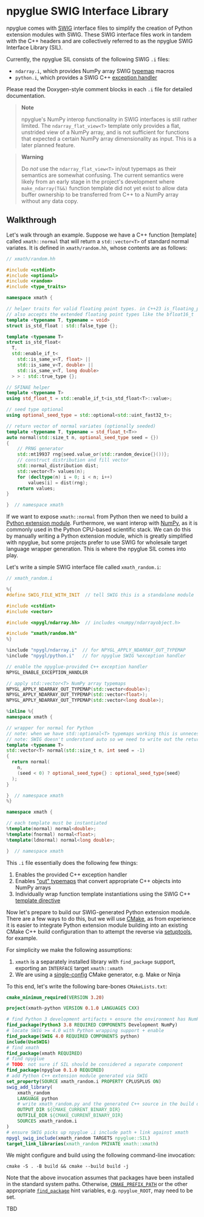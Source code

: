 # npyglue SWIG Interface Library

<!--
    npyglue-sil.md

    Author: Derek Huang
    License: MIT License

    This Markdown file is written in GitHub Flavored Markdown.

    Note:

    The [!NOTE] alert blocks are only supported by Doxygen 1.11.0 and above so
    we do not use them in the documentation (may be changed later).

    Markdown has no official support for comments and we want Doxygen to use
    the level 1 heading as the page title, so this HTML comment block is placed
    below, instead of above, the level 1 heading serving as the title.
-->

npyglue comes with [SWIG] interface files to simplify the creation of Python
extension modules with SWIG. These SWIG interface files work in tandem with the
C++ headers and are collectively referred to as the npyglue SWIG Interface
Library (SIL).

[SWIG]: https://www.swig.org/

Currently, the npyglue SIL consists of the following SWIG `.i` files:

<!--
    note:

    originally, the "exception handler" link reference text was `%exception`,
    but Doxygen's Markdown parser kept discarding the `%`. by the CommonMark
    standard, backslash escapes do *not* work in code blocks. using \%exception
    actually worked fine; we just could not encase it in backticks.

    so we just decided to drop the typewriter formatting and use
    "exception handler" as the link text. note that using doubld %, e.g. with
    `%%exception`, Doxygen managed to preserve one %, but this doesn't seem to
    be expected behavior per the CommonMark standard.
-->

* `ndarray.i`, which provides NumPy array SWIG
  [typemap](https://www.swig.org/Doc4.0/Python.html#Python_nn53) macros
* `python.i`, which provides a SWIG C++
  [exception handler](https://www.swig.org/Doc4.0/Python.html#Python_nn44)

Please read the Doxygen-style comment blocks in each `.i` file for detailed
documentation.

> **Note**
>
> npyglue's NumPy interop functionality in SWIG interfaces is still rather
> limited. The `ndarray_flat_view<T>` template only provides a flat, unstrided
> view of a NumPy array, and is not sufficient for functions that expected a
> certain NumPy array dimensionality as input. This is a later planned feature.

> **Warning**
>
> Do *not* use the `ndarray_flat_view<T>` in/out typemaps as their semantics
> are somewhat confusing. The current semantics were likely from an early stage
> in the project's development where `make_ndarray(T&&)` function template did
> not yet exist to allow data buffer ownership to be transferred from C++ to a
> NumPy array without any data copy.

## Walkthrough

Let's walk through an example. Suppose we have a C++ function \[template\]
called `xmath::normal` that will return a `std::vector<T>` of standard normal
variates. It is defined in `xmath/random.hh`, whose contents are as follows:

<!--
    note:

    technically c++ can be used as the language in the fenced code block but
    Doxygen seems to only parse the "c" part and "++" will be part of the code.
-->

```cpp
// xmath/random.hh

#include <cstdint>
#include <optional>
#include <random>
#include <type_traits>

namespace xmath {

// helper traits for valid floating point types. in C++23 is_floating_point<T>
// also accepts the extended floating point types like the bfloat16_t
template <typename T, typename = void>
struct is_std_float : std::false_type {};

template <typename T>
struct is_std_float<
  T,
  std::enable_if_t<
    std::is_same_v<T, float> ||
    std::is_same_v<T, double> ||
    std::is_same_v<T, long double>
  > > : std::true_type {};

// SFINAE helper
template <typename T>
using std_float_t = std::enable_if_t<is_std_float<T>::value>;

// seed type optional
using optional_seed_type = std::optional<std::uint_fast32_t>;

// return vector of normal variates (optionally seeded)
template <typename T, typename = std_float_t<T>>
auto normal(std::size_t n, optional_seed_type seed = {})
{
    // PRNG generator
    std::mt19937 rng{seed.value_or(std::random_device{}())};
    // construct distribution and fill vector
    std::normal_distribution dist;
    std::vector<T> values(n);
    for (decltype(n) i = 0; i < n; i++)
        values[i] = dist(rng);
    return values;
}

}  // namespace xmath
```

If we want to expose `xmath::normal` from Python then we need to build
a [Python extension module](https://docs.python.org/3/extending/extending.html).
Furthermore, we want interop with [NumPy], as it is commonly used in the Python
CPU-based scientific stack. We can do this by manually writing a Python
extension module, which is greatly simplified with npyglue, but some projects
prefer to use SWIG for wholesale target language wrapper generation. This is
where the npyglue SIL comes into play.

[NumPy]: https://numpy.org/doc/stable

Let's write a simple SWIG interface file called `xmath_random.i`:

```cpp
// xmath_random.i

%{
#define SWIG_FILE_WITH_INIT  // tell SWIG this is a standalone module

#include <cstdint>
#include <vector>

#include <npygl/ndarray.hh>  // includes <numpy/ndarrayobject.h>

#include "xmath/random.hh"
%}

%include "npygl/ndarray.i"  // for NPYGL_APPLY_NDARRAY_OUT_TYPEMAP
%include "npygl/python.i"   // for npyglue SWIG %exception handler

// enable the npyglue-provided C++ exception handler
NPYGL_ENABLE_EXCEPTION_HANDLER

// apply std::vector<T> NumPy array typemaps
NPYGL_APPLY_NDARRAY_OUT_TYPEMAP(std::vector<double>);
NPYGL_APPLY_NDARRAY_OUT_TYPEMAP(std::vector<float>);
NPYGL_APPLY_NDARRAY_OUT_TYPEMAP(std::vector<long double>);

%inline %{
namespace xmath {

// wrapper for normal for Python
// note: when we have std::optional<T> typemaps working this is unnecessary
// note: SWIG doesn't understand auto so we need to write out the return type
template <typename T>
std::vector<T> normal(std::size_t n, int seed = -1)
{
  return normal(
    n,
    (seed < 0) ? optional_seed_type{} : optional_seed_type{seed}
  );
}

}  // namespace xmath
%}

namespace xmath {

// each template must be instantiated
%template(normal) normal<double>;
%template(fnormal) normal<float>;
%template(ldnormal) normal<long double>;

}  // namespace xmath
```

This `.i` file essentially does the following few things:

1. Enables the provided C++ exception handler
2. Enables ["out" typemaps](https://www.swig.org/Doc4.0/Typemaps.html#Typemaps_nn28)
   that convert appropriate C++ objects into NumPy arrays
3. Individually wrap function template instantiations using the SWIG C++
   [template directive](https://www.swig.org/Doc4.0/SWIGPlus.html#SWIGPlus_template_directive)

Now let's prepare to build our SWIG-generated Python extension module. There
are a few ways to do this, but we will use [CMake], as from experience it is
easier to integrate Python extension module building into an existing CMake C++
build configuration than to attempt the reverse via [setuptools], for example.

[CMake]: https://cmake.org/cmake/help/latest/
[setuptools]: https://setuptools.pypa.io/en/latest/

For simplicity we make the following assumptions:

1. `xmath` is a separately installed library with `find_package` support,
   exporting an `INTERFACE` target `xmath::xmath`
2. We are using a
   [single-config](https://cmake.org/cmake/help/latest/manual/cmake-buildsystem.7.html#build-configurations)
   CMake generator, e.g. Make or Ninja

To this end, let's write the following bare-bones `CMakeLists.txt`:

<!--
    note:

    Doxygen only supports Markdown code block highlighting for the languages it
    knows how to process. we therefore have some choices which are ranked from
    hackiest/easiest to most work/best Doxygen integration.

    1. highlight CMake as Python so comments are at least a different color.
       this means that browsing the Markdown files will look weird, however.
    2. use Pygments' pygmentize to generate a CSS stylesheet and inject HTML
       to load the stylesheet and HTML fragment into a Markdown file. this is a
       infile-pygmentized.md file generated from a infile.md file.

       to generate the CSS stylesheet we use:

          pygmentize -S one-dark -f html -O classprefix=pygments-

       to convert a CMake snippet from a file we use:

          pygmentize -l cmake -f html -O nowrap -o outfile infile

       we use nowrap option to not use a <div> and <pre> and instead use the
       <pre class="fragment">, whose formatting is provided by Doxygen, to wrap
       the HTML that we intend to embed into the Markdown file.

       this produces Pygments highlighting whose style we can control with the
       CSS stylesheet (different -S option) that essentially looks like a
       Doxygen code block but without links and with different highlighting.

       we curently can accomplish this with the tools/pyginject.py script. it
       must be run with the -w doxygen option for correct code block formatting
       but still has some issues with escaping % for example. the generated CSS
       stylesheet can then be added to HTML_EXTRA_STYLESHEET. there will be a
       CMake add_custom_command to invoke this transform step and hang it as
       part of the overall build system. there can be a finalization target
       that depends on all the outputs that the Doxygen target depends on.

    3. write our own Doxygen filter to translate CMake into pseudo-C. this
       seems like a decent amount of work and it is not clear if Doxygen will
       even be able to apply the filter to fenced code blocks.
-->

<!-- pygmentize: on -->

```cmake
cmake_minimum_required(VERSION 3.20)

project(xmath-python VERSION 0.1.0 LANGUAGES CXX)

# find Python 3 development artifacts + ensure the environment has NumPy
find_package(Python3 3.8 REQUIRED COMPONENTS Development NumPy)
# locate SWIG >= 4.0 with Python wrapping support + enable
find_package(SWIG 4.0 REQUIRED COMPONENTS python)
include(UseSWIG)
# find xmath
find_package(xmath REQUIRED)
# find npyglue
# TODO: not sure if SIL should be considered a separate component
find_package(npyglue 0.1.0 REQUIRED)
# add Python C++ extension module generated via SWIG
set_property(SOURCE xmath_random.i PROPERTY CPLUSPLUS ON)
swig_add_library(
    xmath_random
    LANGUAGE python
    # write xmath_random.py and the generated C++ source in the build directory
    OUTPUT_DIR ${CMAKE_CURRENT_BINARY_DIR}
    OUTFILE_DIR ${CMAKE_CURRENT_BINARY_DIR}
    SOURCES xmath_random.i
)
# ensure SWIG picks up npyglue .i include path + link against xmath
npygl_swig_include(xmath_random TARGETS npyglue::SIL)
target_link_libraries(xmath_random PRIVATE xmath::xmath)
```

<!-- pygmentize: off -->

We might configure and build using the following command-line invocation:

<!-- pygmentize: on -->

```shell
cmake -S . -B build && cmake --build build -j
```

<!-- pygmentize: off -->

Note that the above invocation assumes that packages have been installed in the
standard system paths. Otherwise,
[``CMAKE_PREFIX_PATH``](https://cmake.org/cmake/help/latest/variable/CMAKE_PREFIX_PATH.html)
or the other appropriate
[``find_package``](https://cmake.org/cmake/help/latest/command/find_package.html)
hint variables, e.g. ``npyglue_ROOT``, may need to be set.

TBD
